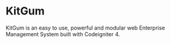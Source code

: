 # KitGum
KitGum is an easy to use, powerful and modular web Enterprise Management System built with Codeigniter 4.
